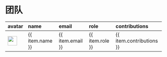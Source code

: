 # 团队
<!-- @include: ../other/betweengg.md -->


<table>
    <thead>
        <tr style="text-align: left;">
            <th>avatar</th>
            <th>name</th>
            <th>email</th>
            <th>role</th>
            <th>contributions</th>
        </tr>
    </thead>
    <tbody>
        <tr v-for="(item, index) in authorsList" :key="index">
            <td><img src="/logo.png" width="30px"></td>
            <td>{{ item.name }}</td>
            <td><a :href="'mailto:' + item.email">{{ item.email }}</a></td>
            <td>{{ item.role }}</td>
            <td>{{ item.contributions }}</td>
        </tr>
    </tbody>
</table>

<script>
import { ref, onMounted } from 'vue';
 
export default {
  setup() {
    const authorsList = ref([]);
 
    const fetchData = async () => {
      try {
        const response = await fetch('https://gitee.com/api/v5/repos/dromara/warm-flow/contributors?type=authors');
        authorsList.value = await response.json();
        authorsList.value = authorsList.value.map(author => {
          if (author.name === 'warm') {
            return { ...author, role: 'Author' };
          } else if (['xiarigang', 'vanlin', 'liangli', 'Zhen'].includes(author.name)) {
            return { ...author, role: 'PMC' };
          } else {
            return { ...author, role: 'Committer' };
          }
        });
      } catch (error) {
        console.error('Error fetching data:', error);
      }
    };
 
    onMounted(fetchData);
 
    return {
      authorsList,
    };
  },
};
</script>

<style>
.header {
  margin: calc(2rem - 0.165em) 0em 1rem;
}
.user-list-item {
  display: inline-flex;
  align-items: center;
  margin: 15px 0;
  padding: 14px 0 14px 10px;
  width: 178px;
  .avatar {
    height: 50px;
    margin-right: 10px;
    border-radius: 50%;
  }
  .content {
    line-height: 22px;
    .username,
    .sub-info {
      display: block;
      color: #40485b;
      font-size: 14px;
      font-weight: 400;
    }
    .username {
      font-weight: 600;
      font-size: 16px;
    }
  }
}
</style>

